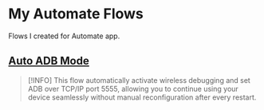 # My Automate Flows

Flows I created for Automate app.

## [Auto ADB Mode](https://github.com/rahaaatul/automate-flows/tree/main/Auto%20ADB%20Mode)

> [!INFO]
> This flow automatically activate wireless debugging and set ADB over TCP/IP port 5555, allowing you to continue using your device seamlessly without manual reconfiguration after every restart.